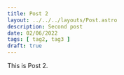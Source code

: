 ```yaml
---
title: Post 2
layout: ../../../layouts/Post.astro
description: Second post
date: 02/06/2022
tags: [ tag2, tag3 ]
draft: true
---
```


This is Post 2.
